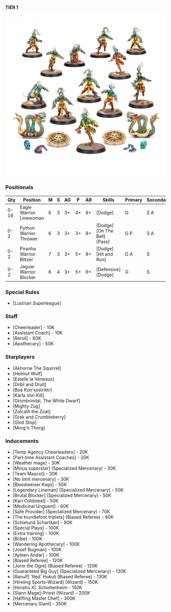 ﻿**TIER 1**
![](../media/teams/BBAmazonTeamLead.webp)

### Positionals

| Qty  | Position                | M | S | AG | P  | AR | Skills                                 | Primary | Secondary | Cost |
| ---- | ----------------------- | - | - | -- | -- | -- | -------------------------------------- | ------- | --------- | ---- |
| 0-16 | Eagle Warrior Linewoman | 6 | 3 | 3+ | 4+ | 8+ | [Dodge]                                | G       | S A      | 50K  |
| 0-2  | Python Warrior Thrower  | 6 | 3 | 3+ | 3+ | 8+ | [Dodge]<br />[On The Ball]<br />[Pass] | G P    | S A      | 80K  |
| 0-2  | Piranha Warrior Blitzer | 7 | 3 | 3+ | 5+ | 8+ | [Dodge]<br />[Hit and Run]             | G A     | S         | 90K  |
| 0-2  | Jaguar Warrior Blocker  | 6 | 4 | 3+ | 5+ | 9+ | [Defensive]<br />[Dodge]               | G       | S         | 110K |

### Special Rules

* [Lustrian Superleague]

### Staff

* [Cheerleader] - 10K
* [Assistant Coach] - 10K
* [Reroll] - 60K
* [Apothecary] - 50K

### Starplayers

* [Akhorne The Squirrel]
* [Helmut Wulf]
* [Estelle la Veneaux]
* [Dribl and Drull]
* [Boa Kon'ssstriktr]
* [Karla Von Kill]
* [Grombrindal, The White Dwarf]
* [Mighty Zug]
* [Zolcath the Zoat]
* [Grak and Crumbleberry]
* [Glotl Stop]
* [Morg'n Thorg]

### Inducements

* [Temp Agency Cheerleaders] - 20K
* [Part-time Assistant Coaches] - 20K
* [Weather mage] - 30K
* [Minus superstar] (Specialized Mercenary) - 30K
* [Team Mascot] - 30K
* [No limit mercenary] - 30K
* [Bloodweiser Kegs] - 50K
* [Legendary Lineman] (Specialized Mercenary) - 50K
* [Brutal Blocker] (Specialized Mercenary) - 50K
* [Kari Coldsteel] - 50K
* [Medicinal Unguent] - 60K
* [Safe Provider] (Specialized Mercenary) - 70K
* [The trundlefoot triplets] (Biased Referee) - 80K
* [Schielund Scharlitan] - 90K
* [Special Plays] - 100K
* [Extra training] - 100K
* [Bribe] - 100K
* [Wandering Apothecary] - 100K
* [Josef Bugman] - 100K
* [Ayleen Andar] - 100K
* [Biased Referee] - 120K
* [Jorm the Ogre] (Biased Referee) - 120K
* [Guaranteed Big Guy] (Specialized Mercenary) - 130K
* [Ranulf] 'Red' Hokuli (Biased Referee) - 130K
* [Hireling Sports-Wizard] (Wizard) - 150K
* [Horatio X]. Schottenheim - 150K
* [Slann Mage]-Priest (Wizard) - 200K
* [Halfling Master Chef] - 300K
* [Mercenary Giant] - 350K
